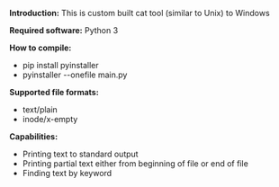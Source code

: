 **Introduction:** This is custom built cat tool (similar to Unix) to Windows

**Required software:** Python 3

**How to compile:**
* pip install pyinstaller
* pyinstaller --onefile main.py

**Supported file formats:**
* text/plain
* inode/x-empty

**Capabilities:**
* Printing text to standard output
* Printing partial text either from beginning of file or end of file
* Finding text by keyword